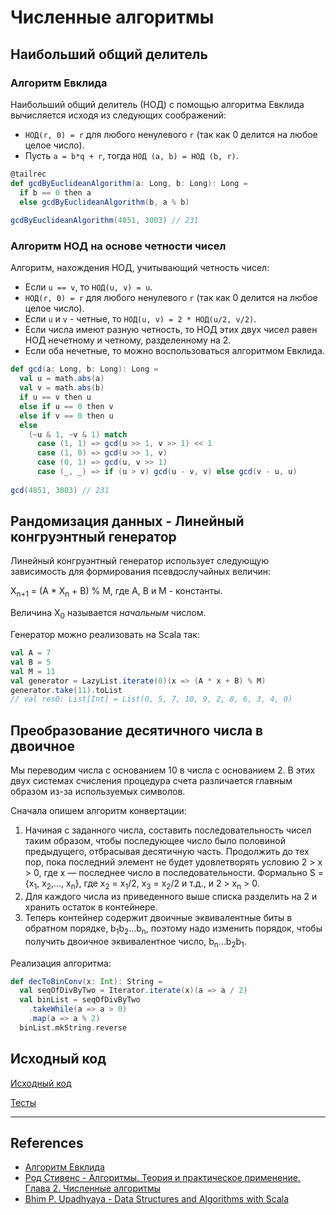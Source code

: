 # Численные алгоритмы


## Наибольший общий делитель

### Алгоритм Евклида

Наибольший общий делитель (НОД) с помощью алгоритма Евклида вычисляется исходя из следующих соображений:
- `НОД(r, 0) = r` для любого ненулевого `r` (так как 0 делится на любое целое число).
- Пусть `a = b*q + r`, тогда `НОД (a, b) = НОД (b, r)`.


```scala
@tailrec
def gcdByEuclideanAlgorithm(a: Long, b: Long): Long =
  if b == 0 then a
  else gcdByEuclideanAlgorithm(b, a % b)
  
gcdByEuclideanAlgorithm(4851, 3003) // 231  
```

### Алгоритм НОД на основе четности чисел

Алгоритм, нахождения НОД, учитывающий четность чисел:
- Если `u == v`, то `НОД(u, v) = u`.
- `НОД(r, 0) = r` для любого ненулевого `r` (так как 0 делится на любое целое число).
- Если `u` и `v` - четные, то `НОД(u, v) = 2 * НОД(u/2, v/2)`.
- Если числа имеют разную четность, то НОД этих двух чисел равен НОД нечетному и четному, разделенному на 2.
- Если оба нечетные, то можно воспользоваться алгоритмом Евклида.

```scala
def gcd(a: Long, b: Long): Long =
  val u = math.abs(a)
  val v = math.abs(b)
  if u == v then u
  else if u == 0 then v
  else if v == 0 then u
  else
    (~u & 1, ~v & 1) match
      case (1, 1) => gcd(u >> 1, v >> 1) << 1
      case (1, 0) => gcd(u >> 1, v)
      case (0, 1) => gcd(u, v >> 1)
      case (_, _) => if (u > v) gcd(u - v, v) else gcd(v - u, u)
  
gcd(4851, 3003) // 231  
```


## Рандомизация данных - Линейный конгруэнтный генератор

Линейный конгруэнтный генератор использует следующую зависимость для формирования псевдослучайных величин:

X<sub>n+1</sub> = (A * X<sub>n</sub> + B) % M, где A, B и M - константы.

Величина X<sub>0</sub> называется _начальным_ числом.

Генератор можно реализовать на Scala так:

```scala
val A = 7
val B = 5
val M = 11
val generator = LazyList.iterate(0)(x => (A * x + B) % M)
generator.take(11).toList
// val res0: List[Int] = List(0, 5, 7, 10, 9, 2, 8, 6, 3, 4, 0)
```


## Преобразование десятичного числа в двоичное

Мы переводим числа с основанием 10 в числа с основанием 2.
В этих двух системах счисления процедура счета различается главным образом из-за используемых символов.

Сначала опишем алгоритм конвертации:

1. Начиная с заданного числа, составить последовательность чисел таким образом, чтобы последующее число было половиной предыдущего,
   отбрасывая десятичную часть. Продолжить до тех пор, пока последний элемент не будет удовлетворять условию 2 > x > 0,
   где x — последнее число в последовательности.
   Формально S = {x<sub>1</sub>, x<sub>2</sub>,..., x<sub>n</sub>},
   где x<sub>2</sub> = x<sub>1</sub>/2, x<sub>3</sub> = x<sub>2</sub>/2 и т.д., и 2 > x<sub>n</sub> > 0.
2. Для каждого числа из приведенного выше списка разделить на 2 и хранить остаток в контейнере.
3. Теперь контейнер содержит двоичные эквивалентные биты в обратном порядке, b<sub>1</sub>b<sub>2</sub>...b<sub>n</sub>,
   поэтому надо изменить порядок, чтобы получить двоичное эквивалентное число, b<sub>n</sub>...b<sub>2</sub>b<sub>1</sub>.

Реализация алгоритма:

```scala
def decToBinConv(x: Int): String =
  val seqOfDivByTwo = Iterator.iterate(x)(a => a / 2)
  val binList = seqOfDivByTwo
    .takeWhile(a => a > 0)
    .map(a => a % 2)
  binList.mkString.reverse
```


## Исходный код

[Исходный код](https://gitflic.ru/project/artemkorsakov/scalabook/blob?file=examples%2Fsrc%2Fmain%2Fscala%2Falgorithms%2Ffundamental%2FNumerical.scala&plain=1)

[Тесты](https://gitflic.ru/project/artemkorsakov/scalabook/blob?file=examples%2Fsrc%2Ftest%2Fscala%2Falgorithms%2Ffundamental%2FNumericalSuite.scala)


---

## References

- [Алгоритм Евклида](https://ru.wikipedia.org/wiki/%D0%90%D0%BB%D0%B3%D0%BE%D1%80%D0%B8%D1%82%D0%BC_%D0%95%D0%B2%D0%BA%D0%BB%D0%B8%D0%B4%D0%B0)
- [Род Стивенс - Алгоритмы. Теория и практическое применение. Глава 2. Численные алгоритмы](https://eksmo.ru/book/algoritmy-teoriya-i-prakticheskoe-primenenie-2-e-izdanie-ITD1210854)
- [Bhim P. Upadhyaya - Data Structures and Algorithms with Scala](https://link.springer.com/book/10.1007/978-3-030-12561-5)
